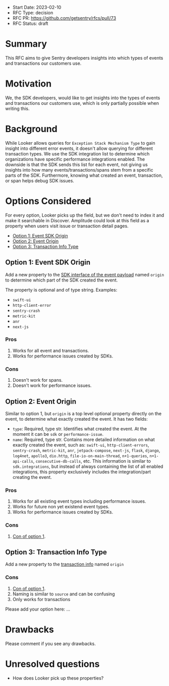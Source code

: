 - Start Date: 2023-02-10
- RFC Type: decision
- RFC PR: https://github.com/getsentry/rfcs/pull/73
- RFC Status: draft

# Summary

This RFC aims to give Sentry developers insights into which types of events and transactions our customers use.

# Motivation

We, the SDK developers, would like to get insights into the types of events and transactions
our customers use, which is only partially possible when writing this.

# Background

While Looker allows queries for `Exception Stack Mechanism Type` to gain insight into
different error events, it doesn't allow querying for different transaction types. We
use the SDK integration list to determine which organizations have specific performance
integrations enabled. The downside is that the SDK sends this list for each event, not
giving us insights into how many events/transactions/spans stem from a specific parts
of the SDK. 
Furthermore, knowing what created an event, transaction, or span helps debug SDK issues.


# Options Considered

For every option, Looker picks up the field, but we don't need to index it and make it searchable in Discover. Amplitude could look at this field as a property when users visit issue or transaction detail pages.

- [Option 1: Event SDK Origin](#option-1)
- [Option 2: Event Origin](#option-2)
- [Option 3: Transaction Info Type](#option-3)


## Option 1: Event SDK Origin <a name="option-1"></a>

Add a new property to the [SDK interface of the event payload](https://develop.sentry.dev/sdk/event-payloads/sdk/) named `origin` to determine which part of the SDK created the event. 

The property is optional and of type string. Examples: 

- `swift-ui`
- `http-client-error`
- `sentry-crash`
- `metric-kit`
- `anr`
- `next-js` 


### Pros <a name="option-1-pros"></a>

1. Works for all event and transactions.
2. Works for performance issues created by SDKs.

### Cons <a name="option-1-cons"></a>

1. Doesn't work for spans.
2. Doesn't work for performance issues.

## Option 2: Event Origin <a name="option-2"></a>

Similar to option 1, but `origin` is a top level optional property directly on the event, to determine what exactly created the event. It has two fields: 

- `type`: Required, type str. Identifies what created the event. At the moment it can be `sdk` or `performance-issue`.
- `name`: Required, type str. Contains more detailed information on what exactly created the event, such as: `swift-ui`, `http-client-errors`, `sentry-crash`, `metric-kit`, `anr`, `jetpack-compose`, `next-js`, `flask`, `django`, `log4net`, `apollo3`, `dio.http`, `file-io-on-main-thread`, `n+1-queries`, `n+1-api-calls`, `consecutive-db-calls`, etc. 
This information is similar to `sdk.integrations`, but instead of always containing the list of all enabled integrations, this property exclusively includes the integration/part creating the event.

### Pros <a name="option-2-pros"></a>

1. Works for all existing event types including performance issues.
2. Works for future non yet existend event types.
3. Works for performance issues created by SDKs.

### Cons <a name="option-2-cons"></a>

1. [Con  of option 1](#option-1-cons).

## Option 3: Transaction Info Type <a name="option-3"></a>

Add a new property to the [transaction info](https://develop.sentry.dev/sdk/event-payloads/transaction/#transaction-annotations) named `origin`


### Cons <a name="option-3-cons"></a>

1. [Con  of option 1](#option-1-cons).
2. Naming is similar to `source` and can be confusing
3. Only works for transactions


Please add your option here: ...

# Drawbacks

Please comment if you see any drawbacks.

# Unresolved questions

- How does Looker pick up these properties?

